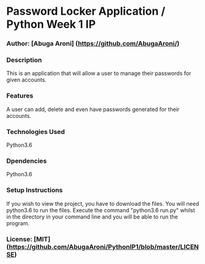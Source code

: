 # Password Locker Application / Python Week 1 IP

### Author: [Abuga Aroni] (https://github.com/AbugaAroni/)

### Description
This is an application that will allow a user to manage their passwords for given accounts.

### Features
A user can add, delete and even have passwords generated for their accounts.

### Technologies Used
Python3.6

### Dpendencies
Python3.6

### Setup Instructions
If you wish to view the project, you have to download the files. You will need python3.6 to run the files.
Execute the command "python3.6 run.py" whilst in the directory in your command line and you will be able to run the program.

### License: [MIT] (https://github.com/AbugaAroni/PythonIP1/blob/master/LICENSE)

